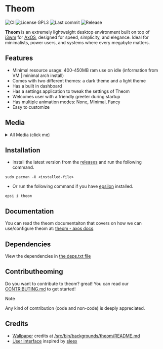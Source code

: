 # Theom

![CI](https://github.com/AxOS-project/Theom/actions/workflows/syntax.yml/badge.svg)
![License GPL3](https://img.shields.io/badge/License-GPL3-yellow.svg)
![Last commit](https://img.shields.io/github/last-commit/AxOS-project/Theom)
![Release](https://img.shields.io/github/v/release/AxOS-project/Theom)

**Theom** is an extremely lightweight desktop environment built on top of [i3wm](https://i3wm.org/) for [AxOS](https://www.axos-project.com/), designed for speed, simplicity, and elegance. Ideal for minimalists, power users, and systems where every megabyte matters.

## Features

- Minimal resource usage: 400-450MB ram use on idle (information from VM | minimal arch install)
- Comes with two different themes: a dark theme and a light theme
- Has a built in dashboard
- Has a settings application to tweak the settings of Theom
- Welcomes user with a friendly greeter during startup
- Has multiple animation modes: None, Minimal, Fancy
- Easy to customize

## Media

<details>
  <summary>All Media (click me)</summary>

### Videos

https://github.com/user-attachments/assets/d375fad4-aa67-46c7-b52b-64dcab6368f1

### Screenshots

![image](https://raw.githubusercontent.com/AxOS-project/Theom/main/screenshots/screenshot1.png)
![image](https://raw.githubusercontent.com/AxOS-project/Theom/main/screenshots/screenshot2.png)
![image](https://raw.githubusercontent.com/AxOS-project/Theom/main/screenshots/screenshot3.png)
![image](https://raw.githubusercontent.com/AxOS-project/Theom/main/screenshots/screenshot4.png)
![image](https://raw.githubusercontent.com/AxOS-project/Theom/main/screenshots/theom-bar.gif)

</details>

## Installation

- Install the latest version from the [releases](https://github.com/AxOS-project/Theom/releases) and run the following command.

```
sudo pacman -U <installed-file>
```

- Or run the following command if you have [epsilon](https://github.com/AxOs-project/epsilon) installed.

```
epsi i theom
```

## Documentation

You can read the theom documentaiton that covers on how we can use/configure theom at: [theom - axos docs](https://www.axos-project.com/docs/guides/theom/)

## Dependencies

View the dependencies in [the deps.txt file](https://raw.githubusercontent.com/AxOS-project/Theom/main/deps.txt)

## Contributheoming

Do you want to contribute to theom? great! You can read our [CONTRIBUTING.md](https://github.com/AxOS-project/Theom/blob/main/CONTRIBUTING.md) to get started!

> [!NOTE]
> Any kind of contribution (code and non-code) is deeply appreciated.

## Credits

- [Wallpaper](<https://en.wikipedia.org/wiki/Wallpaper_(computing)>) credits at [/src/bin/backgrounds/theom/README.md](https://github.com/AxOS-project/Theom/blob/main/src/share/backgrounds/theom/README.md)
- [User Interface](https://en.wikipedia.org/wiki/User_interface) inspired by [sleex](https://github.com/AxOS-project/Sleex)
